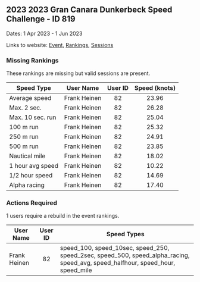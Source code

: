 ## 2023 2023 Gran Canara Dunkerbeck Speed Challenge - ID 819

Dates: 1 Apr 2023 - 1 Jun 2023

Links to website: [Event](https://www.gps-speedsurfing.com/default.aspx?mnu=event&val=819), [Rankings](https://www.gps-speedsurfing.com/default.aspx?mnu=eventranking&val=819), [Sessions](https://www.gps-speedsurfing.com/default.aspx?mnu=eventsessions&val=819)

### Missing Rankings

These rankings are missing but valid sessions are present.

| Speed Type | User Name | User ID | Speed (knots) |
| ---------- | --------- | :-----: | :-----------: |
| Average speed | Frank Heinen | 82 | 23.96 |
| Max. 2 sec. | Frank Heinen | 82 | 26.28 |
| Max. 10 sec. run | Frank Heinen | 82 | 25.04 |
| 100 m run | Frank Heinen | 82 | 25.32 |
| 250 m run | Frank Heinen | 82 | 24.91 |
| 500 m run | Frank Heinen | 82 | 23.85 |
| Nautical mile | Frank Heinen | 82 | 18.02 |
| 1 hour avg speed | Frank Heinen | 82 | 10.22 |
| 1/2 hour speed | Frank Heinen | 82 | 14.69 |
| Alpha racing | Frank Heinen | 82 | 17.40 |

### Actions Required

1 users require a rebuild in the event rankings.

| User Name | User ID | Speed Types |
| --------- | :-----: | ----------- |
| Frank Heinen | 82 | speed_100, speed_10sec, speed_250, speed_2sec, speed_500, speed_alpha_racing, speed_avg, speed_halfhour, speed_hour, speed_mile |
